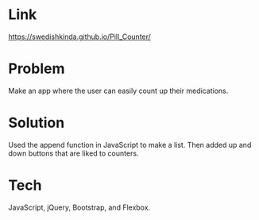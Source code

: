 # Link

https://swedishkinda.github.io/Pill_Counter/

# Problem

Make an app where the user can easily count up their medications.

# Solution

Used the append function in JavaScript to make a list. Then added up and down buttons that are liked to counters.

# Tech

JavaScript, jQuery, Bootstrap, and Flexbox.
